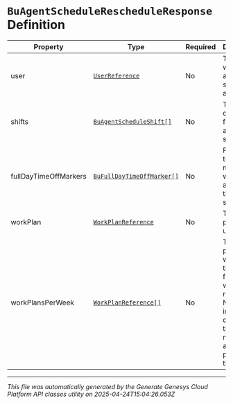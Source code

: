 # `BuAgentScheduleRescheduleResponse` Definition

| Property | Type | Required | Description |
|----------|------|----------|-------------|
| user | [`UserReference`](userreference-definition.md) | No | The user to whom this agent schedule applies |
| shifts | [`BuAgentScheduleShift[]`](buagentscheduleshift-definition.md) | No | The shift definitions for this agent schedule |
| fullDayTimeOffMarkers | [`BuFullDayTimeOffMarker[]`](bufulldaytimeoffmarker-definition.md) | No | Full day time off markers which apply to this agent schedule |
| workPlan | [`WorkPlanReference`](workplanreference-definition.md) | No | The work plan for this user |
| workPlansPerWeek | [`WorkPlanReference[]`](workplanreference-definition.md) | No | The work plans per week for this user from the work plan rotation. Null values in the list denotes that user is not part of any work plan for that week |

---

*This file was automatically generated by the Generate Genesys Cloud Platform API classes utility on 2025-04-24T15:04:26.053Z*
